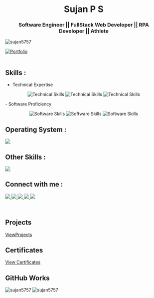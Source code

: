 <h1 align="center">Sujan P S</h1>
<h3 align="center">Software Engineer || FullStack Web Developer || RPA Developer || Athlete </h3>

<p align="left"> <img src="https://komarev.com/ghpvc/?username=sujan5757&label=Profile%20views&color=0e75b6&style=flat" alt="sujan5757"/> </p>


[![Portfolio](https://img.shields.io/badge/PersonalWebsite-blue)](https://sujanpsportfolio.netlify.app/) <br> <br> 

## Skills :

- Technical Expertise
<p align="center"> <img src="https://go-skill-icons.vercel.app/api/icons?i=html,css,js,angular,dotnet" alt="Technical Skills" /> <img src="https://go-skill-icons.vercel.app/api/icons?i=cs,c,java,electron,sqlserver" alt="Technical Skills" /> <img src="https://go-skill-icons.vercel.app/api/icons?i=mysql,python,typescript,sqlite,bootstrap" alt="Technical Skills" /> </p>
- Software Proficiency
<p align="center"> <img src="https://go-skill-icons.vercel.app/api/icons?i=github,git,postman,azuredevops,swagger" alt="Software Skills" /> <img src="https://go-skill-icons.vercel.app/api/icons?i=vscode,visualstudio,canva,eclipse,jupyter" alt="Software Skills" /> <img src="https://go-skill-icons.vercel.app/api/icons?i=ubuntu,netlify,figma,codepen" alt="Software Skills" /> </p>

## Operating System :

<p>
    <a>
          <img src="https://go-skill-icons.vercel.app/api/icons?i=windows,linux" />
  </a>
</p>

## Other Skills :
<p>
    <a>
          <img src="https://go-skill-icons.vercel.app/api/icons?i=excel,powerpoint,word" />
  </a>
</p>

## Connect with me :

<p>
    <a href="https://www.linkedin.com/in/sujan-p-s-4a0415225/">
          <img src="https://go-skill-icons.vercel.app/api/icons?i=linkedin" />
  </a>
     <a href="mailto:sujanmayra6362@gmail.com">
          <img src="https://go-skill-icons.vercel.app/api/icons?i=gmail" />
  </a>
     <a href="https://twitter.com/Sujan_____">
          <img src="https://go-skill-icons.vercel.app/api/icons?i=x" />
  </a>
     <a href="">
          <img src="https://go-skill-icons.vercel.app/api/icons?i=instagram" />
  </a>
       <a href="">
          <img src="https://go-skill-icons.vercel.app/api/icons?i=discord" />
  </a>
</p>
<br>



## Projects

[ViewProjects](https://projectstorage.netlify.app/?)

## Certificates

[View Certificates](https://www.linkedin.com/in/sujan-p-s-4a0415225/details/certifications/)

## GitHub Works

<p><img align="left" src="https://github-readme-stats.vercel.app/api/top-langs?username=sujan5757&show_icons=true&locale=en&layout=compact" alt="sujan5757" /></p>

<p><img align="center" src="https://github-readme-streak-stats.herokuapp.com/?user=sujan5757&" alt="sujan5757" /></p>
